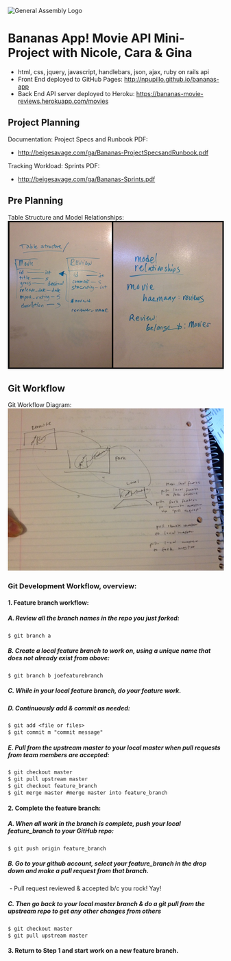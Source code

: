 ![General Assembly Logo](http://i.imgur.com/ke8USTq.png)

# Bananas App!  Movie API Mini-Project with Nicole, Cara & Gina
- html, css, jquery, javascript, handlebars, json, ajax, ruby on rails api
- Front End deployed to GitHub Pages: http://npupillo.github.io/bananas-app
- Back End API server deployed to Heroku: https://bananas-movie-reviews.herokuapp.com/movies

## Project Planning
Documentation:
Project Specs and Runbook PDF:
- http://beigesavage.com/ga/Bananas-ProjectSpecsandRunbook.pdf

Tracking Workload:
Sprints PDF:
- http://beigesavage.com/ga/Bananas-Sprints.pdf

## Pre Planning
Table Structure and Model Relationships:
![Table Structure and Model Relationships](README_images/preplanning.jpg)

## Git Workflow
Git Workflow Diagram:
![Git Workflow Diagram](README_images/bananas-git-workflow.jpeg)

### Git Development Workflow, overview:

#### 1. Feature branch workflow:
##### A. Review all the branch names in the repo you just forked:
    $ git branch ­a

##### B. Create a local feature branch to work on, using a unique name that does not already exist from above:
    $ git branch ­b joe­feature­branch

##### C. While in your local feature branch, do your feature work.

##### D. Continuously add & commit as needed:
    $ git add <file or files>
    $ git commit ­m "commit message"
##### E. Pull from the upstream master to your local master when pull requests from team members are accepted:
    $ git checkout master
    $ git pull upstream master
    $ git checkout feature_branch
    $ git merge master #merge master into feature_branch

#### 2. Complete the feature branch:
##### A. When all work in the branch is complete, push your local feature_branch to your GitHub repo:
    $ git push origin feature_branch

##### B. Go to your github account, select your feature_branch in the drop down and make a pull request from that branch.
­    - Pull request reviewed & accepted b/c you rock! Yay!

##### C. Then go back to your local master branch & do a git pull from the upstream repo to get any other changes from others
    $ git checkout master
    $ git pull upstream master

#### 3. Return to Step 1 and start work on a new feature branch.
